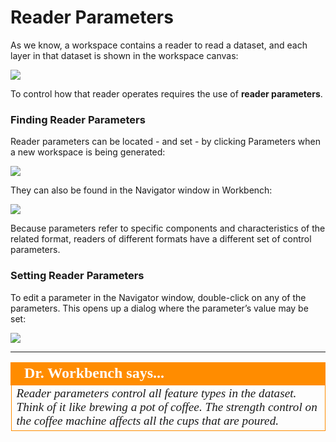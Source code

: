 # Reader Parameters ##
As we know, a workspace contains a reader to read a dataset, and each layer in that dataset is shown in the workspace canvas: 

![](/Integration2LabDemonstration/Images/Img1.045.ReaderFTs.png)

To control how that reader operates requires the use of **reader parameters**.


### Finding Reader Parameters ###
Reader parameters can be located - and set - by clicking Parameters when a new workspace is being generated:

![](/Integration2LabDemonstration/Images/Img1.046.ReaderParamsGen.png)

They can also be found in the Navigator window in Workbench:

![](/Integration2LabDemonstration/Images/Img1.047.ReaderParamsNav.png)

Because parameters refer to specific components and characteristics of the related format, readers of different formats have a different set of control parameters.


### Setting Reader Parameters ###
To edit a parameter in the Navigator window, double-click on any of the parameters. This opens up a dialog where the parameter’s value may be set:

![](/Integration2LabDemonstration/Images/Img1.048.ReaderParamsSet.png)

---

<!--Person X Says Section-->

<table style="border-spacing: 0px">
<tr>
<td style="vertical-align:middle;background-color:darkorange;border: 2px solid darkorange">
<i class="fa fa-quote-left fa-lg fa-pull-left fa-fw" style="color:white;padding-right: 12px;vertical-align:text-top"></i>
<span style="color:white;font-size:x-large;font-weight: bold;font-family:serif">Dr. Workbench says...</span>
</td>
</tr>

<tr>
<td style="border: 1px solid darkorange">
<span style="font-family:serif; font-style:italic; font-size:larger">
Reader parameters control all feature types in the dataset. Think of it like brewing a pot of coffee. The strength control on the coffee machine affects all the cups that are poured. 
</span>
</td>
</tr>
</table>
